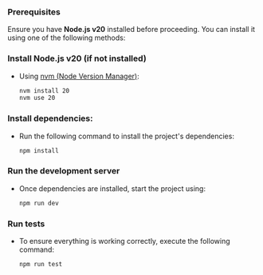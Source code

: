 ### Prerequisites

Ensure you have **Node.js v20** installed before proceeding. You can install it using one of the following methods:

### Install Node.js v20 (if not installed)

- Using [nvm (Node Version Manager)](https://github.com/nvm-sh/nvm):

  ```bash
  nvm install 20
  nvm use 20

### Install dependencies:

- Run the following command to install the project's dependencies:
  ```bash
  npm install
  ```

### Run the development server
- Once dependencies are installed, start the project using:
  ```bash
  npm run dev
  ```
### Run tests
- To ensure everything is working correctly, execute the following command:

  ```bash
  npm run test
  ```
